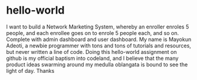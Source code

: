 # hello-world
I want to build a Network Marketing System, whereby an enroller enroles 5 people, and each enrollee goes on to enrole 5 people each, and so on. Complete with admin dashboard and user dashboard.
My name is Mayokun Adeoti, a newbie programmer with tons and tons of tutorials and resources, but never written a line of code. Doing this hello-world assignment on github is my official baptism into codeland, and I believe that the many product ideas swarming around my medulla oblangata is bound to see the light of day.
Thanks
